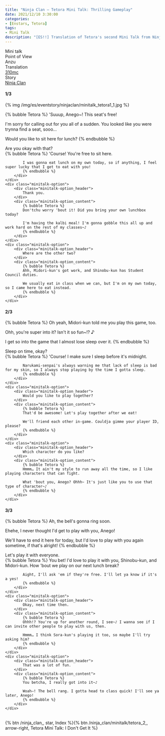 ```yaml
---
title: "Ninja Clan – Tetora Mini Talk: Thrilling Gameplay"
date: 2021/12/10 3:30:00
categories:
- [Enstars, Tetora]
tags:
- Mini Talk
description: "[ES!!] Translation of Tetora's second Mini Talk from Ninja Clan. From Anzu's POV."
---
```

<div class="three-wrapper" style="--storyColor:#965e7d;--storyColor-rgb:150,94,125;--storyColor-h:326.8;--storyColor-s: 23%;--storyColor-l:47.8%;">
    <div class="info-area">
        <div class="info">
            <div class="info-item characters">
                <div class="label">
                    Mini talk
                </div>
                <div class="value">
								<a href="/categories/Enstars/Tetora" character="Tetora"></a>
                </div>
            </div>
            <div class="info-item one">
                <div class="label">
                    Point of View
                </div>
                <div class="value">
                    Anzu
                </div>
            </div>
            <div class="info-item two">
                <div class="label">
                    Translation
                </div>
                <div class="value">
                    <a href="/about">310mc</a>
                </div>
            </div>
            <div class="info-item three">
                <div class="label">
                   Story
                </div>
                <div class="value">
                    <a href="/ninja_clan">Ninja Clan</a>
                </div>
            </div>
        </div>
    </div>
</div>

<!-- more -->

#### <div mt="rare"></div> 1/3

{% img /img/es/eventstory/ninjaclan/minitalk_tetora1_1.jpg %}

{% bubble Tetora %}
'Suuup, Anego~! This seat's free!

I'm sorry for calling out for you all of a sudden. You looked like you were trynna find a seat, sooo…

Would you like to sit here for lunch?
{% endbubble %}

<div class="minitalk" character="Anzu">
    <div class="minitalk-option">
        <div class="minitalk-option_header">
            Are you okay with that?
        </div>
        <div class="minitalk-option_content">
            {% bubble Tetora %}
            'Course! You're free to sit here.

            I was gonna eat lunch on my own today, so if anything, I feel super lucky that I get to eat with you!
			{% endbubble %}
        </div>
    </div>
    <div class="minitalk-option">
        <div class="minitalk-option_header">
            Thank you.
        </div>
        <div class="minitalk-option_content">
            {% bubble Tetora %}
            Don'tchu worry 'bout it! Did you bring your own lunchbox today?

            I'm having the kalbi meal! I'm gonna gobble this all up and work hard on the rest of my classes~♪
			{% endbubble %}
        </div>
    </div>
    <div class="minitalk-option">
        <div class="minitalk-option_header">
            Where are the other two?
        </div>
        <div class="minitalk-option_content">
            {% bubble Tetora %}
            Ahh, Midori-kun's got work, and Shinobu-kun has Student Council duties.

            We usually eat in class when we can, but I'm on my own today, so I came here to eat instead.
			{% endbubble %}
        </div>
    </div>
</div>

#### <div mt="rare"></div> 2/3

{% bubble Tetora %}
Oh yeah, Midori-kun told me you play this game, too.

Ohh, you're super into it? Isn't it so fun~!? ♪

I get so into the game that I almost lose sleep over it.
{% endbubble %}

<div class="minitalk" character="Anzu">
    <div class="minitalk-option">
        <div class="minitalk-option_header">
            Sleep on time, okay?
        </div>
        <div class="minitalk-option_content">
            {% bubble Tetora %}
            'Course! I make sure I sleep before it's midnight.

            Narukami-senpai's always warning me that lack of sleep is bad for my skin, so I always stop playing by the time I gotta sleep.
			{% endbubble %}
        </div>
    </div>
    <div class="minitalk-option">
        <div class="minitalk-option_header">
            Would you like to play together?
        </div>
        <div class="minitalk-option_content">
            {% bubble Tetora %}
            That'd be awesome! Let's play together after we eat!

            We'll friend each other in-game. Couldja gimme your player ID, please?
			{% endbubble %}
        </div>
    </div>
    <div class="minitalk-option">
        <div class="minitalk-option_header">
            Which character do you like?
        </div>
        <div class="minitalk-option_content">
            {% bubble Tetora %}
            Hmmm… It ain't my style to run away all the time, so I like playing characters that can fight.

            What 'bout you, Anego? Ohhh~ It's just like you to use that type of character~♪
			{% endbubble %}
        </div>
    </div>
</div>

#### <div mt="rare"></div> 3/3

{% bubble Tetora %}
Ah, the bell's gonna ring soon.

Ehehe, I never thought I'd get to play with you, Anego!

We'll have to end it here for today, but I'd love to play with you again sometime, if that's alright!
{% endbubble %}

<div class="minitalk" character="Anzu">
    <div class="minitalk-option">
        <div class="minitalk-option_header">
          Let's play it with everyone.
        </div>
        <div class="minitalk-option_content">
            {% bubble Tetora %}
            You bet! I'd love to play it with you, Shinobu-kun, and Midori-kun. How 'bout we play on our next lunch break?

            Aight, I'll ask 'em if they're free. I'll let ya know if it's a yes!
			{% endbubble %}
        </div>
    </div>
    <div class="minitalk-option">
        <div class="minitalk-option_header">
            Okay, next time then.
        </div>
        <div class="minitalk-option_content">
            {% bubble Tetora %}
            Ohhh!? You're up for another round, I see~♪ I wanna see if I can invite other people to play with us, then.

            Hmmm… I think Sora-kun's playing it too, so maybe I'll try asking him?
			{% endbubble %}
        </div>
    </div>
    <div class="minitalk-option">
        <div class="minitalk-option_header">
            That was a lot of fun.
        </div>
        <div class="minitalk-option_content">
            {% bubble Tetora %}
            You betcha, I really got into it~♪

            Woah—! The bell rang. I gotta head to class quick! I'll see ya later, Anego!
			{% endbubble %}
        </div>
    </div>
</div>
<br>
<div toc>{% btn /ninja_clan,, star, Index %}{% btn /ninja_clan/minitalk/tetora_2,, arrow-right, Tetora Mini Talk: I Don't Get It %}</div>
